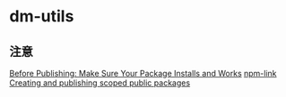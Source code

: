 # dm-utils

## 注意

[Before Publishing: Make Sure Your Package Installs and Works](https://docs.npmjs.com/cli/v10/using-npm/developers/#before-publishing-make-sure-your-package-installs-and-works)
[npm-link](https://docs.npmjs.com/cli/v9/commands/npm-link)
[Creating and publishing scoped public packages](https://docs.npmjs.com/creating-and-publishing-scoped-public-packages)